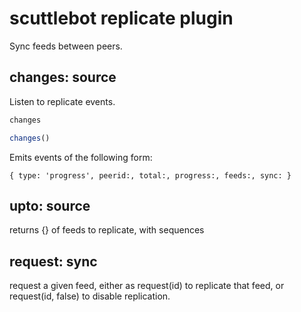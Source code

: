 # scuttlebot replicate plugin

Sync feeds between peers.


## changes: source

Listen to replicate events.

```bash
changes
```

```js
changes()
```

Emits events of the following form:

```
{ type: 'progress', peerid:, total:, progress:, feeds:, sync: }
```

## upto: source

returns {} of feeds to replicate, with sequences

## request: sync

request a given feed, either as request(id) to replicate that feed,
or request(id, false) to disable replication.

